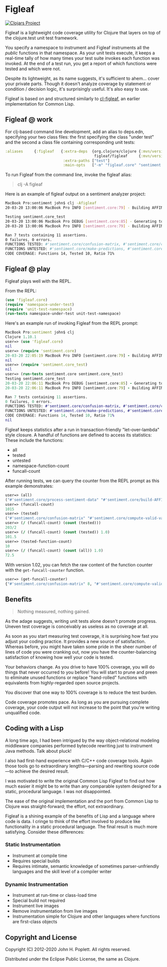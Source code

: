 # Figleaf
[![Clojars Project](https://img.shields.io/clojars/v/figleaf.svg)](https://clojars.org/figleaf)

Figleaf is a lightweight code coverage utility for Clojure
that layers on top of the clojure.test unit test framework.

You specify a namespace to instrument and Figleaf instruments
all the *public* functions in that namespace. As your unit tests execute,
it keeps a real-time tally of how many times your test suite invokes
each function was invoked. At the end of a test run, you get a report
of which functions were tested and which were not.

Despite its lightweight, as its name suggests, it's sufficient
to ahem... cover your private parts. Though it doesn't analyze coverage by
statement or condition / decision logic, it's surprisingly useful.
It's also easy to use.

Figleaf is based on and structured similarly to [cl-figleaf](https://github.com/John-Poplett/cl-figleaf), an earlier
implementation for Common Lisp.

## Figleaf @ work

For clj-based command line development, add an alias to deps.edn, specifying
your two class files: the first specifying the class "under test" and the second
a class file containing corresponding unit tests:

```clojure
:aliases     {:figleaf   {:extra-deps  {org.clojure/clojure {:mvn/version "1.10.1"}
                                        figleaf/figleaf     {:mvn/version "1.0.1"}}
                          :extra-paths ["test"]
                          :main-opts   ["-m" "figleaf.core" "sentiment.core" "sentiment.core_test"]}}
```
To run Figleaf from the command line, invoke the figleaf alias:

> clj -A figleaf

Here is an example of figleaf output on a sentiment analyzer project:

```bash
MacBook Pro:sentiment john$ clj -Afigleaf
20-03-20 13:00:06 MacBook Pro INFO [sentiment.core:79] - Building AFFIN map for scoring words...

Testing sentiment.core_test
20-03-20 13:00:06 MacBook Pro DEBUG [sentiment.core:85] - Generating tokens...
20-03-20 13:00:06 MacBook Pro INFO [sentiment.core:79] - Building AFFIN map for scoring words...

Ran 7 tests containing 11 assertions.
0 failures, 0 errors.
FUNCTIONS TESTED: #'sentiment.core/confusion-matrix, #'sentiment.core/compute-valid-values, #'sentiment.core/build-AFFIN-map, #'sentiment.core/->Sample, #'sentiment.core/tokenize-text, #'sentiment.core/mean, #'sentiment.core/classification-report, #'sentiment.core/zip, #'sentiment.core/handle-sentiment-data, #'sentiment.core/process-sentiment-data
FUNCTIONS UNTESTED: #'sentiment.core/make-predictions, #'sentiment.core/map->Sample, #'sentiment.core/-main, #'sentiment.core/AFFIN-predict
CODE COVERAGE: Functions 14, Tested 10, Ratio 71%
```

## Figleaf @ play
Figleaf plays well with the REPL. 

From the REPL:
```clojure
(use 'figleaf.core)
(require 'namespace-under-test)
(require 'unit-test-namespace)
(run-tests namespace-under-test unit-test-namespace)
```

Here's an example run of invoking Figleaf from the REPL prompt:
```clojure
MacBook Pro:sentiment john$ clj
Clojure 1.10.1
user=> (use 'figleaf.core)
nil
user=> (require 'sentiment.core)
20-03-20 22:05:19 MacBook Pro INFO [sentiment.core:79] - Building AFFIN map for scoring words...
nil
user=> (require 'sentiment.core_test)
nil
user=> (run-tests sentiment.core sentiment.core_test)
Testing sentiment.core_test
20-03-20 22:06:11 MacBook Pro DEBUG [sentiment.core:85] - Generating tokens...
20-03-20 22:06:11 MacBook Pro INFO [sentiment.core:79] - Building AFFIN map for scoring words...

Ran 7 tests containing 11 assertions.
0 failures, 0 errors.
FUNCTIONS TESTED: #'sentiment.core/confusion-matrix, #'sentiment.core/compute-valid-values, #'sentiment.core/build-AFFIN-map, #'sentiment.core/->Sample, #'sentiment.core/tokenize-text, #'sentiment.core/mean, #'sentiment.core/classification-report, #'sentiment.core/zip, #'sentiment.core/handle-sentiment-data, #'sentiment.core/process-sentiment-data
FUNCTIONS UNTESTED: #'sentiment.core/make-predictions, #'sentiment.core/map->Sample, #'sentiment.core/-main, #'sentiment.core/AFFIN-predict
CODE COVERAGE: Functions 14, Tested 10, Ratio 71%
nil
```

Figleaf keeps statistics after a run in transaction-friendly "let-over-lambda" style closure.
A handful of functions are defined to access its statistics: These include the functions:

* all
* tested
* untested
* namespace-function-count
* funcall-count



After running tests, we can query the counter from the REPL prompt as this example
demonstrates:
```clojure
user=> (all)
("#'sentiment.core/process-sentiment-data" "#'sentiment.core/build-AFFIN-map" "#'sentiment.core/mean" "#'sentiment.core/-main" "#'sentiment.core/make-predictions" "#'sentiment.core/classification-report" "#'sentiment.core/AFFIN-predict" "#'sentiment.core/->Sample" "#'sentiment.core/handle-sentiment-data" "#'sentiment.core/zip" "#'sentiment.core/compute-valid-values" "#'sentiment.core/confusion-matrix" "#'sentiment.core/tokenize-text" "#'sentiment.core/map->Sample")
user=> (funcall-count)
1015
user=> (tested)
("#'sentiment.core/confusion-matrix" "#'sentiment.core/compute-valid-values" "#'sentiment.core/build-AFFIN-map" "#'sentiment.core/->Sample" "#'sentiment.core/tokenize-text" "#'sentiment.core/mean" "#'sentiment.core/classification-report" "#'sentiment.core/zip" "#'sentiment.core/handle-sentiment-data" "#'sentiment.core/process-sentiment-data")
user=> (/ (funcall-count) (count (tested)))
203/2
user=> (/ (funcall-count) (count (tested)) 1.0)
101.5
user=> (tested-function-count)
10
user=> (/ (funcall-count) (count (all)) 1.0)
72.5
```
With version 1.02, you can fetch the raw content of the
function counter with the `get-funcall-counter` function.
```clojure
user=> (get-funcall-counter)
{"#'sentiment.core/confusion-matrix" 8, "#'sentiment.core/compute-valid-values" 1, "#'sentiment.core/build-AFFIN-map" 1, "#'sentiment.core/->Sample" 996, "#'sentiment.core/tokenize-text" 1, "#'sentiment.core/mean" 3, "#'sentiment.core/classification-report" 1, "#'sentiment.core/zip" 2, "#'sentiment.core/handle-sentiment-data" 1, "#'sentiment.core/process-sentiment-data" 1}
```
## Benefits
> Nothing measured, nothing gained.
  
As the adage suggests, writing unit tests alone doesn't promote
progress. Uneven test coverage is conceivably as useless as no
coverage at all.

As soon as you start measuring test coverage, it is surprising how
fast you adjust your coding practice. It provides a new source of 
satisfaction. Whereas before, you might have taken some pride in the
sheer number of lines of code you were cranking out, now you have the
counter-balancing satisfaction of knowing how well your code is tested.

Your behaviors change. As you drive to have 100% coverage, you will
do things that never occurred to you before! You will start to prune
and preen to eliminate unused functions or replace "hand-rolled" functions
with equivalents from highly-regarded open source projects.

You discover that one way to 100% coverage is to reduce the test burden.

Code coverage promotes pace. As long as you are pursuing complete
coverage, your code output will not increase to the point that
you're writing unqualified code.

## Coding with a Lisp
A long time ago, I had been intrigued by the way object-relational modeling
middleware companies performed bytecode rewriting just
to instrument Java methods. Talk about pluck!

I also had first-hand experience with C/C++ code coverage tools. Again those tools go
to extraordinary lengths—parsing and rewriting source code—to achieve the desired result.

I was motivated to write the original Common Lisp Figleaf to find out how much easier it might be
to write than any comparable system designed for a static, procedural language. I was not disappointed.

The ease of the original implementation and the port from Common Lisp to Clojure was straight-forward; the
effort, not extraordinary.

Figleaf is a shining example of the benefits of Lisp and a language where 
code is data. I cringe to think of the effort involved to produce like functionality
in a static procedural language. The final result is much more satisfying. 
Consider these differences:
 
### Static Instrumentation
* Instrument at compile time
* Requires special builds
* Requires intimate, semantic knowledge of sometimes parser-unfriendly
languages and the skill level of a compiler writer

### Dynamic Instrumentation
* Instrument at run-time or class-load time
* Special build not required
* Instrument live images
* Remove instrumentation from live images
* Instrumentation simple for Clojure and other languages where functions are first-class objects

## Copyright and License
Copyright (C) 2012-2020 John H. Poplett. All rights reserved.

Distributed under the Eclipse Public License, the same as Clojure.
